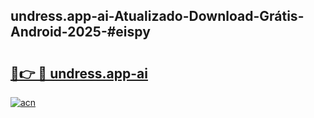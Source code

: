 ## undress.app-ai-Atualizado-Download-Grátis-Android-2025-#eispy

# <h2><a href="https://ainizakaria.my?title=undress.app-ai&ref=20M">🔗👉 🔴 undress.app-ai</a></h2>

[![acn](https://github.com/user-attachments/assets/0f9c940e-d8b0-45ae-aac7-cd30a18b3e1c)](https://ainizakaria.my?title=undress.app-ai&ref=20M)


